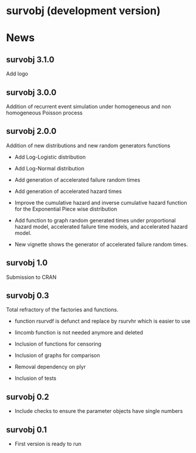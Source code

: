 # survobj (development version)

# News
## survobj 3.1.0
Add logo

## survobj 3.0.0
Addition of recurrent event simulation under homogeneous and non homogeneous
Poisson process

## survobj 2.0.0
Addition of new distributions and new random generators functions

  - Add Log-Logistic distribution
  
  - Add Log-Normal distribution
  
  - Add generation of accelerated failure random times
  
  - Add generation of accelerated hazard times
  
  - Improve the cumulative hazard and inverse cumulative hazard function for 
  the Exponential Piece wise distribution
  
  - Add function to graph random generated times under proportional hazard
  model, accelerated failure time models, and accelerated hazard model.
  
  - New vignette shows the generator of accelerated failure random times.

## survobj 1.0
Submission to CRAN

## survobj 0.3
Total refractory of the factories and functions.

- function rsurvdf is defunct and replace by rsurvhr which is easier to use

- lincomb function is not needed anymore and deleted

- Inclusion of functions for censoring

- Inclusion of graphs for comparison

- Removal dependency on plyr

- Inclusion of tests


## survobj 0.2
- Include checks to ensure the parameter objects have single numbers

## survobj 0.1

- First version is ready to run
